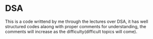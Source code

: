 # DSA
This is a code writtend by me through the lectures over DSA, it has well structured codes alaong with proper comments for understanding,
the comments will increase as the difficulty(difficult topics will come).
